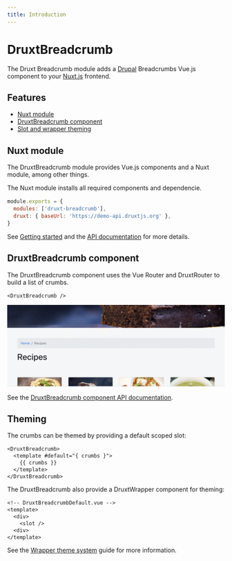 ```yaml
---
title: Introduction
---
```


# DruxtBreadcrumb

The Druxt Breadcrumb module adds a [Drupal](https://drupal.org) Breadcrumbs Vue.js component to your [Nuxt.js](https://nuxtjs.org) frontend.


## Features

- [Nuxt module](#nuxt-module)
- [DruxtBreadcrumb component](#druxtbreadcrumb-component)
- [Slot and wrapper theming](#theming)


## Nuxt module

The DruxtBreadcrumb module provides Vue.js components and a Nuxt module, among other things.

The Nuxt module installs all required components and dependencie.

```js
module.exports = {
  modules: ['druxt-breadcrumb'],
  druxt: { baseUrl: 'https://demo-api.druxtjs.org' },
}
```

See [Getting started](/guide/getting-started) and the [API documentation](/api) for more details.


## DruxtBreadcrumb component

The DruxtBreadcrumb component uses the Vue Router and DruxtRouter to build a list of crumbs.

```vue
<DruxtBreadcrumb />
```

![Example DruxtBreadcrumb component](../images/druxt-breadcrumb.png)

See the [DruxtBreadcrumb component API documentation](/api/components/DruxtBreadcrumb).

## Theming

The crumbs can be themed by providing a default scoped slot:
```vue
<DruxtBreadcrumb>
  <template #default="{ crumbs }">
    {{ crumbs }}
  </template>
</DruxtBreadcrumb>
```

The DruxtBreadcrumb also provide a DruxtWrapper component for theming:
```vue
<!-- DruxtBreadcrumbDefault.vue -->
<template>
  <div>
    <slot />
  <div>
</template>
```

See the [Wrapper theme system](https://druxtjs.org/guide/#wrapper-theme-system) guide for more information.

